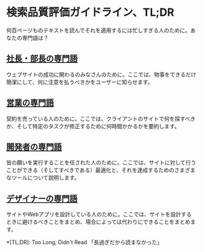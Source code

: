 # 検索品質評価ガイドライン、TL;DR

何百ページものテキストを読んでそれを適用するには忙しすぎる人のために。あなたの専門語は？

## [社長・部長の専門語](./for-everyone.html)

ウェブサイトの成功に関わるのみなさんのために。ここでは、物事をできるだけ簡潔にして、何に注意を払うべきかをユーザーに知らせます。

## [営業の専門語](./for-sales.html)

契約を売っている人のために。ここでは、クライアントのサイトで何を探すべきか、そして特定のタスクが修正するために何時間かかるかを要約します。

## [開発者の専門語](./for-developers.html)

皆の願いを実行することを任された人のために。ここでは、サイトに対して行うことができる（そしてすべきである）最適化と、それを達成するためのさまざまなツールについて説明します。

## [デザイナーの専門語](./for-designers.html)

サイトやWebアプリを設計している人のために。ここでは、サイトを設計するときに避けるべきことをまとめ、場合によっては代わりにできることをまとめます。

*[TL;DR]: Too Long; Didn't Read 「長過ぎだから読まなかった」
